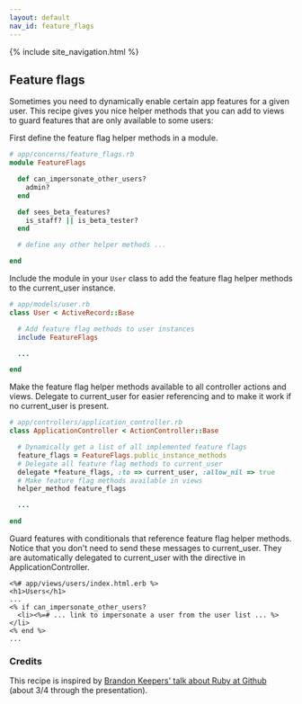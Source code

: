 ```yaml
---
layout: default
nav_id: feature_flags
---
```


<div class="page-header">
  {% include site_navigation.html %}
  <h2>Feature flags</h2>
</div>

Sometimes you need to dynamically enable certain app features for a given user.
This recipe gives you nice helper methods that you can add to views to guard
features that are only available to some users:

First define the feature flag helper methods in a module.

```ruby
# app/concerns/feature_flags.rb
module FeatureFlags

  def can_impersonate_other_users?
    admin?
  end

  def sees_beta_features?
    is_staff? || is_beta_tester?
  end

  # define any other helper methods ...

end
```

Include the module in your `User` class to add the feature flag helper methods
to the current_user instance.

```ruby
# app/models/user.rb
class User < ActiveRecord::Base

  # Add feature flag methods to user instances
  include FeatureFlags

  ...

end
```

Make the feature flag helper methods available to all controller actions and
views. Delegate to current_user for easier referencing and to make it work
if no current_user is present.

```ruby
# app/controllers/application_controller.rb
class ApplicationController < ActionController::Base

  # Dynamically get a list of all implemented feature flags
  feature_flags = FeatureFlags.public_instance_methods
  # Delegate all feature flag methods to current_user
  delegate *feature_flags, :to => current_user, :allow_nil => true
  # Make feature flag methods available in views
  helper_method feature_flags

  ...

end
```

Guard features with conditionals that reference feature flag helper methods. Notice
that you don't need to send these messages to current_user. They are automatically
delegated to current_user with the directive in ApplicationController.

```erb
<%# app/views/users/index.html.erb %>
<h1>Users</h1>
...
<% if can_impersonate_other_users?
  <li><%=# ... link to impersonate a user from the user list ... %></li>
<% end %>
...
```

### Credits

This recipe is inspired by
[Brandon Keepers' talk about Ruby at Github](http://opensoul.org/blog/archives/2013/04/29/ruby-at-github/)
(about 3/4 through the presentation).
